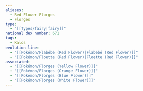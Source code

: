 ```yaml
---
aliases:
  - Red Flower Florges
  - Florges
type:
  - "[[Types/fairy|fairy]]"
national dex number: 671
tags:
  - Kalos
evolution line:
  - "[[Pokémon/Flabébé (Red Flower)|Flabébé (Red Flower)]]"
  - "[[Pokémon/Floette (Red Flower)|Floette (Red Flower)]]"
associated:
  - "[[Pokémon/Florges (Yellow Flower)]]"
  - "[[Pokémon/Florges (Orange Flower)]]"
  - "[[Pokémon/Florges (Blue Flower)]]"
  - "[[Pokémon/Florges (White Flower)]]"
---
```

